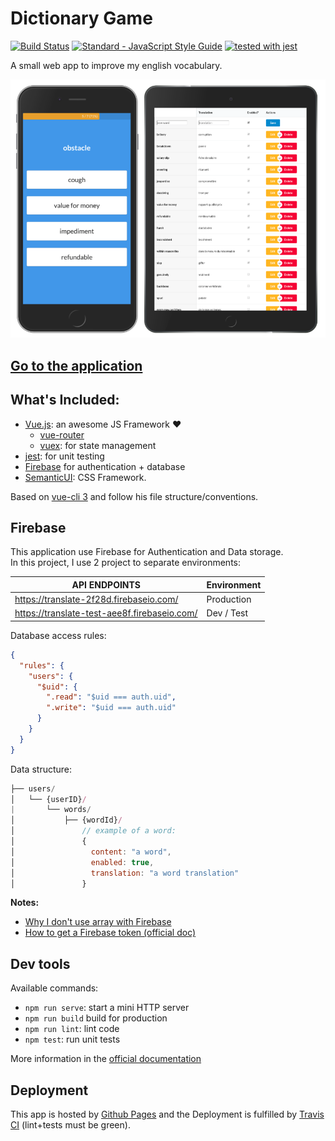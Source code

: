 # Dictionary Game

[![Build Status](https://travis-ci.org/maxpou/dictionary-game.svg?branch=master)](https://travis-ci.org/maxpou/dictionary-game) [![Standard - JavaScript Style Guide](https://img.shields.io/badge/code_style-standard-brightgreen.svg)](https://standardjs.com) [![tested with jest](https://img.shields.io/badge/tested_with-jest-99424f.svg)](https://github.com/facebook/jest)


A small web app to improve my english vocabulary.

![screenshots](./src/assets/screens/all-screens.png)

## [Go to the application](https://maxpou.github.io/dictionary-game/#/)

## What's Included: 

* [Vue.js](https://vuejs.org/): an awesome JS Framework ❤️
  * [vue-router](https://router.vuejs.org/en/)
  * [vuex](https://vuex.vuejs.org/en/): for state management
* [jest](https://facebook.github.io/jest/): for unit testing
* [Firebase](https://console.firebase.google.com/) for authentication + database
* [SemanticUI](http://semantic-ui.com/): CSS Framework.


Based on [vue-cli 3](https://github.com/vuejs/vue-cli/blob/dev/docs/README.md#conventions) and follow his file structure/conventions.


## Firebase

This application use Firebase for Authentication and Data storage.  
In this project, I use 2 project to separate environments:

API ENDPOINTS                                  | Environment       
---------------------------------------------- | ------------------
<https://translate-2f28d.firebaseio.com/>      | Production        
<https://translate-test-aee8f.firebaseio.com/> | Dev / Test        

Database access rules:

```json
{
  "rules": {
    "users": {
      "$uid": {
        ".read": "$uid === auth.uid",
        ".write": "$uid === auth.uid"
      }
    }
  }
}
```

Data structure:

```js
├── users/
│   └── {userID}/
|       └── words/
│           ├── {wordId}/
│               // example of a word:
│               {
│                 content: "a word",
│                 enabled: true,
│                 translation: "a word translation"
│               }
```

**Notes:**

* [Why I don't use array with Firebase](https://firebase.googleblog.com/2014/04/best-practices-arrays-in-firebase.html)
* [How to get a Firebase token (official doc)](https://firebase.google.com/docs/reference/rest/database/user-auth)

## Dev tools

Available commands:

* `npm run serve`: start a mini HTTP server
* `npm run build` build for production
* `npm run lint`: lint code
* `npm test`: run unit tests

More information in the [official documentation](https://github.com/vuejs/vue-cli/blob/dev/docs/cli-service.md)

## Deployment

This app is hosted by [Github Pages](https://pages.github.com/) and the Deployment is fulfilled by [Travis CI](https://travis-ci.org/maxpou/dictionary-game) (lint+tests must be green).
